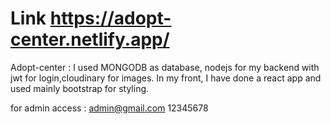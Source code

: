 # Link https://adopt-center.netlify.app/ 
Adopt-center : I used MONGODB as database, nodejs for my backend with jwt for login,cloudinary for images. 
In my front, I have done a react app and used mainly bootstrap for styling. 

for admin access : 
admin@gmail.com
12345678